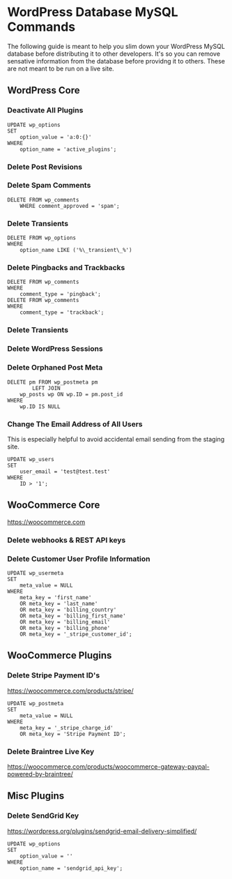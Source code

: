 # WordPress Database MySQL Commands

The following guide is meant to help you slim down your WordPress MySQL database before distributing it to other developers. It's so you can remove sensative information from the database before providng it to others. These are not meant to be run on a live site.

## WordPress Core

### Deactivate All Plugins

```
UPDATE wp_options 
SET 
    option_value = 'a:0:{}'
WHERE
    option_name = 'active_plugins';
```

### Delete Post Revisions

### Delete Spam Comments

```
DELETE FROM wp_comments
	WHERE comment_approved = 'spam';
```

### Delete Transients

```
DELETE FROM wp_options 
WHERE
    option_name LIKE ('%\_transient\_%')
```

### Delete Pingbacks and Trackbacks

```
DELETE FROM wp_comments
WHERE
	comment_type = 'pingback';
DELETE FROM wp_comments 
WHERE
    comment_type = 'trackback';
```

### Delete Transients

### Delete WordPress Sessions

### Delete Orphaned Post Meta

```
DELETE pm FROM wp_postmeta pm
        LEFT JOIN
    wp_posts wp ON wp.ID = pm.post_id 
WHERE
    wp.ID IS NULL
```

### Change The Email Address of All Users

This is especially helpful to avoid accidental email sending from the staging site.

```
UPDATE wp_users 
SET 
    user_email = 'test@test.test'
WHERE
    ID > '1';
```

## WooCommerce Core

https://woocommerce.com

### Delete webhooks & REST API keys

### Delete Customer User Profile Information

```
UPDATE wp_usermeta 
SET 
    meta_value = NULL
WHERE
    meta_key = 'first_name'
    OR meta_key = 'last_name'
    OR meta_key = 'billing_country'
    OR meta_key = 'billing_first_name'
    OR meta_key = 'billing_email'
    OR meta_key = 'billing_phone'
    OR meta_key = '_stripe_customer_id';
```

## WooCommerce Plugins

### Delete Stripe Payment ID's

https://woocommerce.com/products/stripe/

```
UPDATE wp_postmeta 
SET 
    meta_value = NULL
WHERE
    meta_key = '_stripe_charge_id'
    OR meta_key = 'Stripe Payment ID';
```

### Delete Braintree Live Key

https://woocommerce.com/products/woocommerce-gateway-paypal-powered-by-braintree/

## Misc Plugins

### Delete SendGrid Key

https://wordpress.org/plugins/sendgrid-email-delivery-simplified/

```
UPDATE wp_options 
SET 
    option_value = ''
WHERE
    option_name = 'sendgrid_api_key';
```
